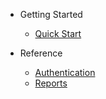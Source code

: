 - Getting Started

  - [Quick Start](quickstart.md)

- Reference

  - [Authentication](reference/authentication.md)
  - [Reports](reference/reports.md)
